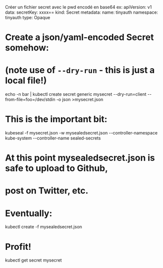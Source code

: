 Créer un fichier secret avec le pwd encodé en base64
ex:
apiVersion: v1
data:
  secretKey: xxxx==
kind: Secret
metadata:
  name: tinyauth
  namespace: tinyauth
type: Opaque


# Create a json/yaml-encoded Secret somehow:
# (note use of `--dry-run` - this is just a local file!)
echo -n bar | kubectl create secret generic mysecret --dry-run=client --from-file=foo=/dev/stdin -o json >mysecret.json

# This is the important bit:
kubeseal -f mysecret.json -w mysealedsecret.json --controller-namespace kube-system --controller-name sealed-secrets

# At this point mysealedsecret.json is safe to upload to Github,
# post on Twitter, etc.

# Eventually:
kubectl create -f mysealedsecret.json

# Profit!
kubectl get secret mysecret